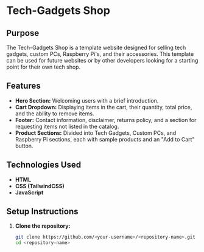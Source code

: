 # Tech-Gadgets Shop

## Purpose
The Tech-Gadgets Shop is a template website designed for selling tech gadgets, custom PCs, Raspberry Pi's, and their accessories. This template can be used for future websites or by other developers looking for a starting point for their own tech shop.

## Features
- **Hero Section:** Welcoming users with a brief introduction.
- **Cart Dropdown:** Displaying items in the cart, their quantity, total price, and the ability to remove items.
- **Footer:** Contact information, disclaimer, returns policy, and a section for requesting items not listed in the catalog.
- **Product Sections:** Divided into Tech Gadgets, Custom PCs, and Raspberry Pi sections, each with sample products and an "Add to Cart" button.

## Technologies Used
- **HTML**
- **CSS (TailwindCSS)**
- **JavaScript**

## Setup Instructions
1. **Clone the repository:**
   ```sh
   git clone https://github.com/<your-username>/<repository-name>.git
   cd <repository-name>
